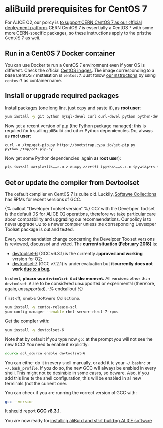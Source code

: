 aliBuild prerequisites for CentOS 7
===================================

<!-- Dockerfile UPLOAD_NAME alisw/o2-cc7 -->
<!-- Dockerfile FROM centos:7 -->
<!-- Dockerfile RUN rpmdb --rebuilddb && yum clean all -->
For ALICE O2, our policy is [to support CERN CentOS 7 as our official deployment
platform](https://indico.cern.ch/event/642232/#3-wp3-common-tools-and-softwar). CERN CentOS 7 is
essentially a CentOS 7 with some more CERN-specific packages, so these instructions apply to the
pristine CentOS 7 as well.


## Run in a CentOS 7 Docker container

You can use Docker to run a CentOS 7 environment even if your OS is different. Check the official
[CentOS images](https://hub.docker.com/_/centos/). The image corresponding to a base CentOS 7
installation is `centos:7`. Just follow [our instructions](README.md#running-in-docker) by using
`centos:7` as container name.


## Install or upgrade required packages

Install packages (one long line, just copy and paste it), as **root user**:

<!-- Dockerfile RUN_INLINE -->
```bash
yum install -y git python mysql-devel curl curl-devel python python-devel python-pip bzip2 bzip2-devel autoconf automake texinfo gettext gettext-devel libtool freetype freetype-devel libpng libpng-devel sqlite sqlite-devel ncurses-devel mesa-libGLU-devel libX11-devel libXpm-devel libXext-devel libXft-devel libxml2 libxml2-devel motif motif-devel kernel-devel pciutils-devel kmod-devel bison flex perl-ExtUtils-Embed environment-modules
```

Now get a recent version of `pip` (the Python package manager): this is required for installing aliBuild and other Python dependencies. Do, always as **root user**:

<!-- Dockerfile RUN_INLINE -->
```
curl -o /tmp/get-pip.py https://bootstrap.pypa.io/get-pip.py
python /tmp/get-pip.py
```

Now get some Python dependencies (again **as root user**):

<!-- Dockerfile RUN_INLINE -->
```bash
pip install matplotlib==2.0.2 numpy certifi ipython==5.1.0 ipywidgets ipykernel notebook metakernel pyyaml
```


## Get or update the compiler from Devtoolset

The default compiler on CentOS 7 is quite old. Luckily, [Softawre
Collections](https://www.softwarecollections.org/) has RPMs for recent versions of GCC.

{% callout "Developer Toolset version" %}
CC7 with the Developer Toolset is the default OS for ALICE O2 operations, therefore we take
particular care about compatibility and upgrading our recommendations. Our policy is to never
upgrade O2 to a newer compiler unless the corresponding Developer Toolset package is out and tested.

Every recommendation change concerning the Develpoer Toolset versions is reviewed, discussed and
voted. The **current situation (February 2018)** is:

* [devtoolset-6](https://www.softwarecollections.org/en/scls/rhscl/devtoolset-6/) (GCC v6.3.1) is
  the currently **approved and working** version for O2;
* [devtoolset-7](https://www.softwarecollections.org/en/scls/rhscl/devtoolset-7/) (GCC v7.2.1) is
  under evaluation but **it currently does not work [due to a bug](  https://bugzilla.redhat.com/show_bug.cgi?id=1519073)**.

In short, **please use `devtoolset-6` at the moment**. All versions other than `devtoolset-6` are to
be considered unsupported or experimental (therefore, again, _unsupported_).
{% endcallout %}

First off, enable Software Collections:

<!-- Dockerfile RUN_INLINE -->
```bash
yum install -y centos-release-scl
yum-config-manager --enable rhel-server-rhscl-7-rpms
```

Get the compiler with:

<!-- Dockerfile RUN_INLINE -->
```bash
yum install -y devtoolset-6
```

Note that by default if you type now `gcc` at the prompt you will not see the new GCC! You need to
enable it explicitly:

<!-- Dockerfile RUN yum install -y vim-enhanced emacs-nox -->
<!-- Dockerfile RUN rpmdb --rebuilddb && yum clean all -->
<!-- Dockerfile RUN echo "source scl_source enable devtoolset-6" >> /etc/profile -->
<!-- Dockerfile RUN echo "source scl_source enable devtoolset-6" >> /etc/bashrc -->
<!-- Dockerfile RUN pip install alibuild -->
<!-- Dockerfile RUN mkdir /lustre /cvmfs -->
<!-- Dockerfile ENTRYPOINT ["/bin/bash"] -->
```bash
source scl_source enable devtoolset-6
```

You can either do it in every shell manually, or add it to your `~/.bashrc` or `~/.bash_profile`. If
you do so, the new GCC will always be enabled in every shell. This might not be desirable in some
cases, so beware. Also, if you add this line to the shell configuration, this will be enabled in all
new terminals (not the current one).

You can check if you are running the correct version of GCC with:

```bash
gcc --version
```

It should report **GCC v6.3.1**.

You are now ready for [installing aliBuild and start building ALICE
software](README.md#get-or-upgrade-alibuild)
